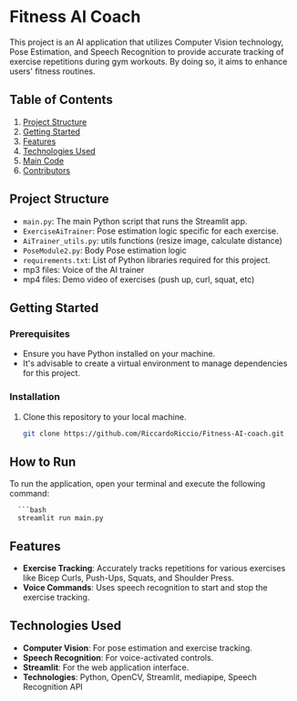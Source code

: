 # Fitness AI Coach

This project is an AI application that utilizes Computer Vision technology, Pose Estimation, and Speech Recognition to provide accurate tracking of exercise repetitions during gym workouts. By doing so, it aims to enhance users' fitness routines.

## Table of Contents
1. [Project Structure](#project-structure)
2. [Getting Started](#getting-started)
3. [Features](#features)
4. [Technologies Used](#technologies-used)
5. [Main Code](#main-code)
6. [Contributors](#contributors)

## Project Structure

- `main.py`: The main Python script that runs the Streamlit app.
- `ExerciseAiTrainer`: Pose estimation logic specific for each exercise.
- `AiTrainer_utils.py`: utils functions (resize image, calculate distance)
- `PoseModule2.py`: Body Pose estimation logic
- `requirements.txt`: List of Python libraries required for this project.
- mp3 files: Voice of the AI trainer
- mp4 files: Demo video of exercises (push up, curl, squat, etc)


## Getting Started

### Prerequisites

- Ensure you have Python installed on your machine.
- It's advisable to create a virtual environment to manage dependencies for this project.

### Installation

1. Clone this repository to your local machine.
   ```bash
   git clone https://github.com/RiccardoRiccio/Fitness-AI-coach.git


## How to Run

To run the application, open your terminal and execute the following command:

      ```bash
      streamlit run main.py


## Features

- **Exercise Tracking**: Accurately tracks repetitions for various exercises like Bicep Curls, Push-Ups, Squats, and Shoulder Press.
- **Voice Commands**: Uses speech recognition to start and stop the exercise tracking.

## Technologies Used

- **Computer Vision**: For pose estimation and exercise tracking.
- **Speech Recognition**: For voice-activated controls.
- **Streamlit**: For the web application interface.
- **Technologies**: Python, OpenCV, Streamlit, mediapipe, Speech Recognition API
